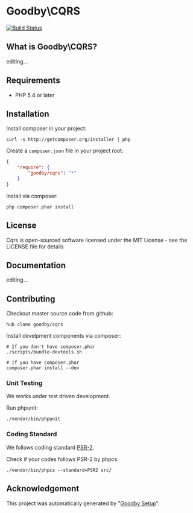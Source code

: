 # Goodby\CQRS

[![Build Status](https://secure.travis-ci.org/goodby/cqrs.png?branch=master)](https://travis-ci.org/goodby/cqrs)

## What is Goodby\CQRS?

editing...

## Requirements

* PHP 5.4 or later

## Installation

Install composer in your project:

```
curl -s http://getcomposer.org/installer | php
```

Create a `composer.json` file in your project root:

```json
{
    "require": {
        "goodby/cqrs": "*"
    }
}
```

Install via composer:

```
php composer.phar install
```

## License

Cqrs is open-sourced software licensed under the MIT License - see the LICENSE file for details

## Documentation

editing...


## Contributing

Checkout master source code from github:

```
hub clone goodby/cqrs
```

Install develpment components via composer:

```
# If you don't have composer.phar
./scripts/bundle-devtools.sh .

# If you have composer.phar
composer.phar install --dev
```

### Unit Testing

We works under test driven development.

Run phpunit:

```
./vendor/bin/phpunit
```

### Coding Standard

We follows coding standard [PSR-2][].

Check if your codes follows PSR-2 by phpcs:

```
./vendor/bin/phpcs --standard=PSR2 src/
```

## Acknowledgement

This project was automatically generated by "[Goodby Setup](http://bit.ly/byesetup)". 

[PSR-2]: https://github.com/php-fig/fig-standards/blob/master/accepted/PSR-2-coding-style-guide.md

